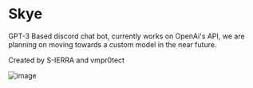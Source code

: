 # Skye
GPT-3 Based discord chat bot, currently works on OpenAi's API, we are planning on moving towards a custom model in the near future.

Created by S-IERRA and vmpr0tect

![image](https://user-images.githubusercontent.com/68221218/202851024-824fad1c-ef60-485b-a2ef-9c6b3a84cf7f.png)
